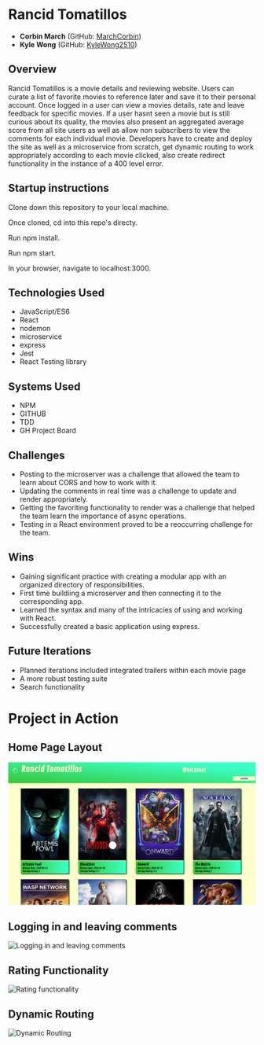 # Rancid Tomatillos
* __Corbin March__ (GitHub: [MarchCorbin](https://github.com/MarchCorbin))
* __Kyle Wong__ (GitHub: [KyleWong2510](https://github.com/KyleWong2510))

## Overview
 Rancid Tomatillos is a movie details and reviewing website. Users can curate a list of favorite movies to reference later and save it to their personal account. Once logged in a user can view a movies details, rate and leave feedback for specific movies. If a user hasnt seen a movie but is still curious about its quality, the movies also present an aggregated average score from all site users as well as allow non subscribers to view the comments for each individual movie.
 Developers have to create and deploy the site as well as a microservice from scratch, get dynamic routing to work appropriately according to each movie clicked, also create redirect functionality in the instance of a 400 level error.


## Startup instructions
Clone down this repository to your local machine.

Once cloned, cd into this repo's directy.

Run npm install.

Run npm start.

In your browser, navigate to localhost:3000.



## Technologies Used
* JavaScript/ES6
* React
* nodemon
* microservice
* express
* Jest
* React Testing library

## Systems Used
* NPM
* GITHUB
* TDD 
* GH Project Board

## Challenges
* Posting to the microserver was a challenge that allowed the team to learn about CORS and how to work with it.
* Updating the comments in real time was a challenge to update and render appropriately. 
* Getting the favoriting functionality to render was a challenge that helped the team learn the importance of async operations.
* Testing in a React environment proved to be a reoccurring challenge for the team.


## Wins
* Gaining significant practice with creating a modular app with an organized directory of responsibilities.
* First time buildiing a microserver and then connecting it to the corresponding app.
* Learned the syntax and many of the intricacies of using and working with React.
* Successfully created a basic application using express.

## Future Iterations
* Planned iterations included integrated trailers within each movie page
* A more robust testing suite
* Search functionality

# Project in Action
## Home Page Layout
![HomePage Layout](src/Assets/ReadmeAssets/Homepage.png)

## Logging in and leaving comments
![Logging in and leaving comments](src/Assets/ReadmeAssets/Logginginandcomment.gif)

## Rating Functionality
![Rating functionality](src/Assets/ReadmeAssets/Ratings.gif)

## Dynamic Routing
![Dynamic Routing](src/Assets/ReadmeAssets/Routing.gif)